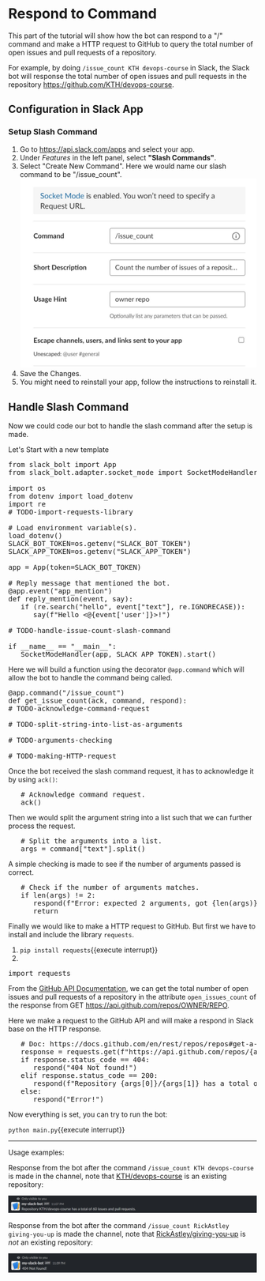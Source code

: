 # Respond to Command

This part of the tutorial will show how the bot can respond to a "/" command and make a HTTP request to GitHub to query the total number of open issues and pull requests of a repository.

For example, by doing `/issue_count KTH devops-course` in Slack, the Slack bot will response the total number of open issues and pull requests in the repository https://github.com/KTH/devops-course.

## Configuration in Slack App

### Setup Slash Command

1. Go to https://api.slack.com/apps and select your app.
2. Under *Features* in the left panel, select **"Slash Commands"**.
3. Select "Create New Command". Here we would name our slash command to be "/issue_count".
   ![Create Slash Command](./assets/step3/create_slash_command.jpg)
4. Save the Changes.
5. You might need to reinstall your app, follow the instructions to reinstall it.

## Handle Slash Command

Now we could code our bot to handle the slash command after the setup is made.

Let's Start with a new template

<pre class="file" data-filename="main.py" data-target="replace">
from slack_bolt import App
from slack_bolt.adapter.socket_mode import SocketModeHandler

import os
from dotenv import load_dotenv
import re
# TODO-import-requests-library

# Load environment variable(s).
load_dotenv()
SLACK_BOT_TOKEN=os.getenv("SLACK_BOT_TOKEN")
SLACK_APP_TOKEN=os.getenv("SLACK_APP_TOKEN")

app = App(token=SLACK_BOT_TOKEN)

# Reply message that mentioned the bot.
@app.event("app_mention")
def reply_mention(event, say):
   if (re.search("hello", event["text"], re.IGNORECASE)):
      say(f"Hello <@{event['user']}>!")

# TODO-handle-issue-count-slash-command

if __name__ == "__main__":
   SocketModeHandler(app, SLACK_APP_TOKEN).start()
</pre>

Here we will build a function using the decorator `@app.command` which will allow the bot to handle the command being called.

<pre class="file" data-filename="main.py" data-target="insert" data-marker="# TODO-handle-issue-count-slash-command">
@app.command("/issue_count")
def get_issue_count(ack, command, respond):
# TODO-acknowledge-command-request

# TODO-split-string-into-list-as-arguments

# TODO-arguments-checking

# TODO-making-HTTP-request</pre>

Once the bot received the slash command request, it has to acknowledge it by using `ack()`:

<pre class="file" data-filename="main.py" data-target="insert" data-marker="# TODO-acknowledge-command-request">
   # Acknowledge command request.
   ack()</pre>

Then we would split the argument string into a list such that we can further process the request.

<pre class="file" data-filename="main.py" data-target="insert" data-marker="# TODO-split-string-into-list-as-arguments">
   # Split the arguments into a list.
   args = command["text"].split()</pre>

A simple checking is made to see if the number of arguments passed is correct.

<pre class="file" data-filename="main.py" data-target="insert" data-marker="# TODO-arguments-checking">
   # Check if the number of arguments matches.
   if len(args) != 2:
      respond(f"Error: expected 2 arguments, got {len(args)}.")
      return</pre>

Finally we would like to make a HTTP request to GitHub. But first we have to install and include the library `requests`.

1. `pip install requests`{{execute interrupt}}
2. 
<pre class="file" data-filename="main.py" data-target="insert" data-marker="# TODO-import-requests-library">
import requests</pre>

From the [GitHub API Documentation](https://docs.github.com/en/rest/repos/repos#get-a-repository), we can get the total number of open issues and pull requests of a repository in the attribute `open_issues_count` of the response from GET https://api.github.com/repos/OWNER/REPO.

Here we make a request to the GitHub API and will make a respond in Slack base on the HTTP response.

<pre class="file" data-filename="main.py" data-target="insert" data-marker="# TODO-making-HTTP-request">
   # Doc: https://docs.github.com/en/rest/repos/repos#get-a-repository
   response = requests.get(f"https://api.github.com/repos/{args[0]}/{args[1]}")
   if response.status_code == 404:
      respond("404 Not found!")
   elif response.status_code == 200:
      respond(f"Repository {args[0]}/{args[1]} has a total of {response.json()['open_issues_count']} issue(s) and pull request(s).")
   else:
      respond("Error!")
</pre>

Now everything is set, you can try to run the bot:

`python main.py`{{execute interrupt}}

---

Usage examples:

Response from the bot after the command `/issue_count KTH devops-course` is made in the channel, note that [KTH/devops-course](https://github.com/KTH/devops-course) is an existing repository:

![Existing repository](./assets/step3/request_200.jpg)

Response from the bot after the command `/issue_count RickAstley giving-you-up` is made the channel, note that [RickAstley/giving-you-up](https://youtu.be/dQw4w9WgXcQ) is *not* an existing repository:

![Not existing repository](./assets/step3/request_404.jpg)
